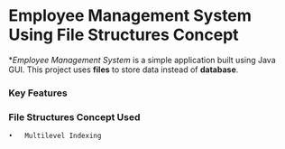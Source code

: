 # Employee Management System Using File Structures Concept

**Employee Management System* is a simple application built using Java GUI. This project uses **files** to store data instead of **database**.

### Key Features



### File Structures Concept Used

```
•	Multilevel Indexing
```
